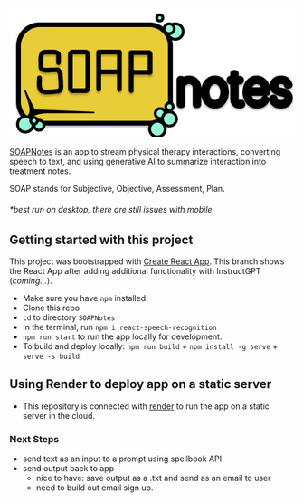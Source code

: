 ![](src/SOAPNotes.png)

[SOAPNotes](https://soapnotes.onrender.com) is an app to stream physical therapy interactions, converting speech to text, and using generative AI to summarize interaction into treatment notes.

SOAP stands for Subjective, Objective, Assessment, Plan. 

###### *_best run on desktop, there are still issues with mobile._
## Getting started with this project

This project was bootstrapped with [Create React App](https://github.com/facebook/create-react-app). This branch shows the React App after adding additional functionality with InstructGPT (_coming..._).

- Make sure you have `npm` installed.
- Clone this repo
- `cd` to directory `SOAPNotes`
- In the terminal, run `npm i react-speech-recognition`
- `npm run start` to run the app locally for development.
- To build and deploy locally: `npm run build` + `npm install -g serve` + `serve -s build`

## Using Render to deploy app on a static server
- This repository is connected with [render](https://render.com/docs/deploy-create-react-app) to run the app on a static server in the cloud.

### Next Steps
- send text as an input to a prompt using spellbook API
- send output back to app 
  - nice to have: save output as a .txt and send as an email to user
  - need to build out email sign up.